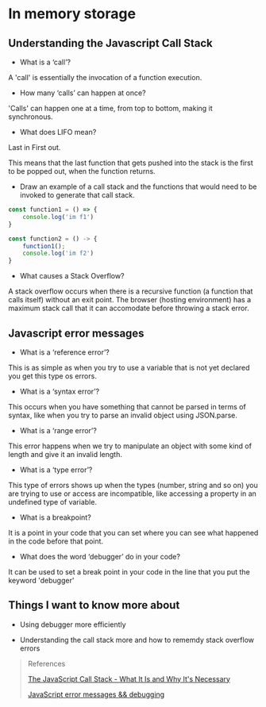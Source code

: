 # In memory storage

## Understanding the Javascript Call Stack


- What is a ‘call’?

A 'call' is essentially the invocation of a function execution.

- How many ‘calls’ can happen at once?

'Calls' can happen one at a time, from top to bottom, making it synchronous.

- What does LIFO mean?

Last in First out. 

This means that the last function that gets pushed into the stack is the first to be popped out, when the function returns.

- Draw an example of a call stack and the functions that would need to be invoked to generate that call stack.

```javascript 
const function1 = () => {
    console.log('im f1')
}

const function2 = () -> {
    function1();
    console.log('im f2')
}

```

- What causes a Stack Overflow?

A stack overflow occurs when there is a recursive function (a function that calls itself) without an exit point. The browser (hosting environment) has a maximum stack call that it can accomodate before throwing a stack error.

## Javascript error messages


- What is a ‘reference error’?

This is as simple as when you try to use a variable that is not yet declared you get this type os errors. 

- What is a ‘syntax error’?

This occurs when you have something that cannot be parsed in terms of syntax, like when you try to parse an invalid object using JSON.parse.

- What is a ‘range error’?

This error happens when we try to manipulate an object with some kind of length and give it an invalid length.

- What is a ‘type error’?

This type of errors shows up when the types (number, string and so on) you are trying to use or access are incompatible, like accessing a property in an undefined type of variable.

- What is a breakpoint?

It is a point in your code that you can set where you can see what happened in the code before that point.

- What does the word ‘debugger’ do in your code?

It can be used to set a break point in your code in the line that you put the keyword 'debugger'

## Things I want to know more about

- Using debugger more efficiently

- Understanding the call stack more and how to rememdy stack overflow errors

>References
>
>[The JavaScript Call Stack - What It Is and Why It's Necessary](https://www.freecodecamp.org/news/understanding-the-javascript-call-stack-861e41ae61d4)
>
>[JavaScript error messages && debugging](https://codeburst.io/javascript-error-messages-debugging-d23f84f0ae7c)
>
>